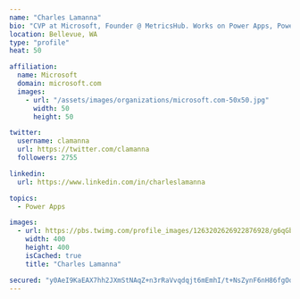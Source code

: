 ```yaml
---
name: "Charles Lamanna"
bio: "CVP at Microsoft, Founder @ MetricsHub. Works on Power Apps, Power Automate, Power Virtual Agent, Common Data Service and Dynamics 365."
location: Bellevue, WA
type: "profile"
heat: 50

affiliation:
  name: Microsoft
  domain: microsoft.com
  images:
    - url: "/assets/images/organizations/microsoft.com-50x50.jpg"
      width: 50
      height: 50

twitter:
  username: clamanna
  url: https://twitter.com/clamanna
  followers: 2755

linkedin:
  url: https://www.linkedin.com/in/charleslamanna

topics:
  - Power Apps

images:
  - url: https://pbs.twimg.com/profile_images/1263202626922876928/g6qGbHZ-_400x400.jpg
    width: 400
    height: 400
    isCached: true
    title: "Charles Lamanna"

secured: "y0AeI9KaEAX7hh2JXmStNAqZ+n3rRaVvqdqjt6mEmhI/t+NsZynF6nH86fgOqS973IR/xvx/7oDBv0hpBAEOAZrhHD+tq9MxPR78H7zVbORSEA8tojGeWnz9/6EBaFHjyjZhCWAfUPH2f9eBhhcw0Cdven7FWFrPM9qJuomOB8JZjCpE/+KweFXkSCjyi3GuMVwaBjocdXw/DcZAGnNPCriwH57I+ktTWmTLAvq02M2//PACc6uxwkD7GM0lwfsl4LhTyE5ecQNZ7O01/ogjslCo7QC95RLPx3l0NatdgIbQiBpo+mAowheqBwwy9Zp0yQ9i9xI8o3RWrnCJ/ffLuYb6qKiS9l77oMJRXAkuj+16Tyhvkb7Ir6vSIFYgCJeh2hUDm2n3JgmI54MeGCOdJgKwwdXrDP/Y6v88vFztGUs=;8B0YmVRKtsxDcdMNgM0Rng=="
---
```


